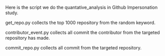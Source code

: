 Here is the script we do the quantative_analysis in Github Impersonation study.

get_repo.py collects the top 1000 repository from the random keyword.

contributor_event.py collects all commit the contributor from the targeted repository has made.

commit_repo.py collects all commit from the targeted repository.
